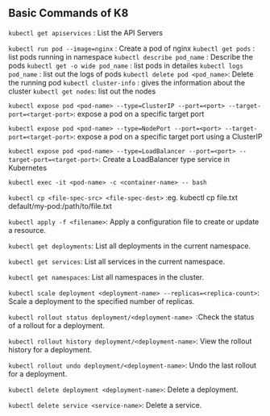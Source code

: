 ## Basic Commands of K8

`kubectl get apiservices` : List the API Servers

`kubectl run pod --image=nginx` : Create a pod of nginx
`kubectl get pods` : list pods running in namespace
`kubectl describe pod_name` : Describe the pods
`kubectl get -o wide pod_name` : list pods in detailes
`kubectl logs pod_name` : list out the logs of pods
`kubectl delete pod <pod_name>`: Delete the running pod
`kubectl cluster-info` : gives the information about the cluster
`kubectl get nodes`: list out the nodes

`kubectl expose pod <pod-name> --type=ClusterIP --port=<port> --target-port=<target-port>`: expose a pod on a specific target port 

`kubectl expose pod <pod-name> --type=NodePort --port=<port> --target-port=<target-port>`: expose a pod on a specific target port using a ClusterIP


`kubectl expose pod <pod-name> --type=LoadBalancer --port=<port> --target-port=<target-port>`: Create a LoadBalancer type service in Kubernetes

`kubectl exec -it <pod-name> -c <container-name> -- bash`

`kubectl cp <file-spec-src> <file-spec-dest>` :eg. kubectl cp file.txt default/my-pod:/path/to/file.txt

`kubectl apply -f <filename>`: Apply a configuration file to create or update a resource.

`kubectl get deployments`: List all deployments in the current namespace.

`kubectl get services`: List all services in the current namespace.

`kubectl get namespaces`: List all namespaces in the cluster.

`kubectl scale deployment <deployment-name> --replicas=<replica-count>`: Scale a deployment to the specified number of replicas.

`kubectl rollout status deployment/<deployment-name> `:Check the status of a rollout for a deployment.

`kubectl rollout history deployment/<deployment-name>`: View the rollout history for a deployment.

`kubectl rollout undo deployment/<deployment-name>`: Undo the last rollout for a deployment.

`kubectl delete deployment <deployment-name>`: Delete a deployment.

`kubectl delete service <service-name>`: Delete a service.

